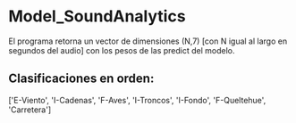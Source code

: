 # Model_SoundAnalytics
El programa retorna  un vector de dimensiones (N,7) [con N igual al largo en segundos del audio] con los pesos de las predict del modelo. 
## Clasificaciones en orden: 
['E-Viento', 'I-Cadenas', 'F-Aves', 'I-Troncos', 'I-Fondo', 'F-Queltehue', 'Carretera']
